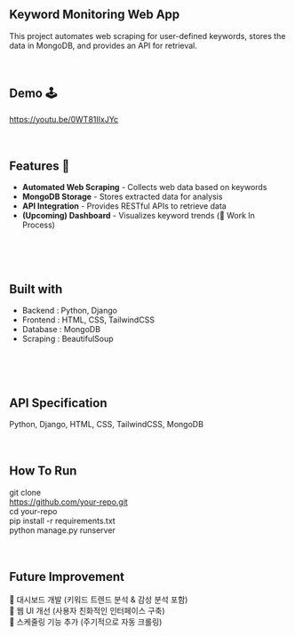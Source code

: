## Keyword Monitoring Web App
This project automates web scraping for user-defined keywords, stores the data in MongoDB, and provides an API for retrieval.
</br>
</br>
</br>


## Demo 🕹️
https://youtu.be/0WT81IIxJYc
</br>
</br>
</br>



## Features 👾
- **Automated Web Scraping** - Collects web data based on keywords  
- **MongoDB Storage** - Stores extracted data for analysis  
- **API Integration** - Provides RESTful APIs to retrieve data  
- **(Upcoming) Dashboard** - Visualizes keyword trends (🚧 Work In Process)  
</br>
</br>
</br>


## Built with
- Backend : Python, Django </br>
- Frontend : HTML, CSS, TailwindCSS </br>
- Database : MongoDB </br>
- Scraping : BeautifulSoup
</br>
</br>
</br>


## API Specification
Python, Django, HTML, CSS, TailwindCSS, MongoDB
</br>
</br>
</br>



## How To Run
git clone </br>
https://github.com/your-repo.git </br>
cd your-repo </br>
pip install -r requirements.txt </br>
python manage.py runserver
</br>
</br>
</br>



## Future Improvement
💎  대시보드 개발 (키워드 트렌드 분석 & 감성 분석 포함) </br>
💎  웹 UI 개선 (사용자 친화적인 인터페이스 구축) </br>
💎  스케줄링 기능 추가 (주기적으로 자동 크롤링) </br>
